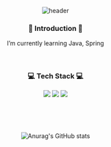 <div align=center>

  ![header](https://capsule-render.vercel.app/api?type=waving&color=auto&height=150&section=header&text=Hello,%20I'm%20"강하렴"&fontSize=50)
  
### 🌱 Introduction 🌱
  I’m currently learning Java, Spring 
  <br/><br/><br/>

### 💻 Tech Stack 💻
  
  <img src="https://img.shields.io/badge/java-E34F26?style=for-the-badge&logo=java&logoColor=white">
  <img src="https://img.shields.io/badge/spring-6DB33F?style=for-the-badge&logo=spring&logoColor=white">
<img src="https://img.shields.io/badge/mysql-02569B?style=for-the-badge&logo=mysql&logoColor=white">

  <br/><br/><br/>
  
![Anurag's GitHub stats](https://github-readme-stats.vercel.app/api?username=kangharyeom&show_icons=true&theme=radical)

  <br/><br/><br/>
  

  
  <br/>
  
  
  
  </div>
